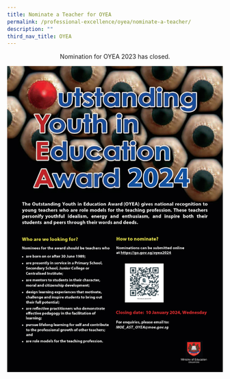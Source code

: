 ```yaml
---
title: Nominate a Teacher for OYEA
permalink: /professional-excellence/oyea/nominate-a-teacher/
description: ""
third_nav_title: OYEA
---
```

<center>Nomination for OYEA 2023 has closed.<center></center></center>

![](/images/oyea%202024%20poster%20(002).jpeg)
